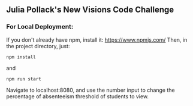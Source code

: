 ## Julia Pollack's New Visions Code Challenge
### For Local Deployment:
If you don't already have npm, install it: https://www.npmjs.com/
Then, in the project directory, just:
```
npm install
```
and
```
npm run start
```
Navigate to localhost:8080, and use the number input to change the percentage of absenteeism threshold of students to view.
